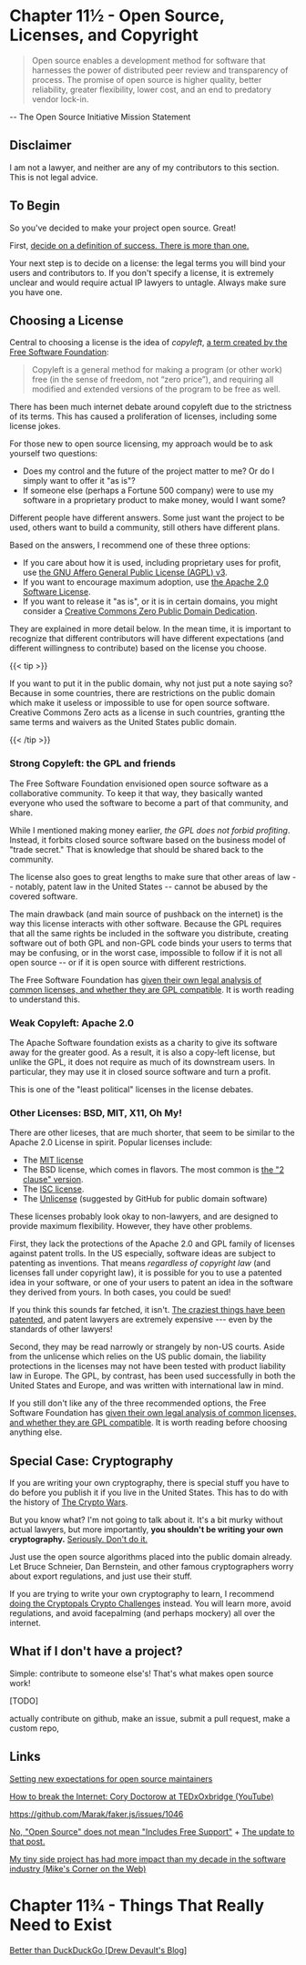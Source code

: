 # Chapter 11½ - Open Source, Licenses, and Copyright


> Open source enables a development method for software that harnesses the power of distributed peer review and transparency of process. The promise of open source is higher quality, better reliability, greater flexibility, lower cost, and an end to predatory vendor lock-in.

-- The Open Source Initiative Mission Statement

## Disclaimer

I am not a lawyer, and neither are any of my contributors to this section. This is not legal advice.

## To Begin

So you've decided to make your project open source. Great!

First, [decide on a definition of success. There is more than one.](https://dzone.com/articles/running-a-successful-open-source-project-1)

Your next step is to decide on a license: the legal terms you will bind your users and contributors to. If you don't specify a license, it is extremely unclear and would require actual IP lawyers to untagle. Always make sure you have one.


## Choosing a License

Central to choosing a license is the idea of *copyleft*, [a term created by the Free Software Foundation](https://www.gnu.org/licenses/copyleft.en.html):

> Copyleft is a general method for making a program (or other work) free (in the sense of freedom, not “zero price”), and requiring all modified and extended versions of the program to be free as well.

There has been much internet debate around copyleft due to the strictness of its terms. This has caused a proliferation of licenses, including some license jokes.

For those new to open source licensing, my approach would be to ask yourself two questions:

* Does my control and the future of the project matter to me? Or do I simply want to offer it "as is"?
* If someone else (perhaps a Fortune 500 company) were to use my software in a proprietary product to make money, would I want some?

Different people have different answers. Some just want the project to be used, others want to build a community, still others have different plans.

Based on the answers, I recommend one of these three options:

* If you care about how it is used, including proprietary uses for profit, use [the GNU Affero General Public License (AGPL) v3](https://www.gnu.org/licenses/agpl.html).
* If you want to encourage maximum adoption, use [the Apache 2.0 Software License](https://www.apache.org/licenses/LICENSE-2.0.html).
* If you want to release it "as is", or it is in certain domains, you might consider a [Creative Commons Zero Public Domain Dedication](https://creativecommons.org/publicdomain/zero/1.0/).

They are explained in more detail below. In the mean time, it is important to recognize that different contributors will have different expectations (and different willingness to contribute) based on the license you choose.

{{< tip >}}

If you want to put it in the public domain, why not just put a note saying so? Because in some countries, there are restrictions on the public domain which make it useless or impossible to use for open source software. Creative Commons Zero acts as a license in such countries, granting tthe same terms and waivers as the United States public domain.

{{< /tip >}}

### Strong Copyleft: the GPL and friends

The Free Software Foundation envisioned open source software as a collaborative community. To keep it that way, they basically wanted everyone who used the software to become a part of that community, and share.

While I mentioned making money earlier, *the GPL does not forbid profiting*. Instead, it forbits closed source software based on the business model of "trade secret." That is knowledge that should be shared back to the community.

The license also goes to great lengths to make sure that other areas of law -- notably, patent law in the United States -- cannot be abused by the covered software.

The main drawback (and main source of pushback on the internet) is the way this license interacts with other software. Because the GPL requires that all the same rights be included in the software you distribute, creating software out of both GPL and non-GPL code binds your users to terms that may be confusing, or in the worst case, impossible to follow if it is not all open source -- or if it is open source with different restrictions.

The Free Software Foundation has [given their own legal analysis of common licenses, and whether they are GPL compatible](https://www.gnu.org/licenses/license-list.html). It is worth reading to understand this.

### Weak Copyleft: Apache 2.0

The Apache Software foundation exists as a charity to give its software away for the greater good. As a result, it is also a copy-left license, but unlike the GPL, it does not require as much of its downstream users. In particular, they may use it in closed source software and turn a profit.

This is one of the "least political" licenses in the license debates.


### Other Licenses: BSD, MIT, X11, Oh My!

There are other liceses, that are much shorter, that seem to be similar to the Apache 2.0 License in spirit. Popular licenses include:
* The [MIT license](https://mit-license.org/)
* The BSD license, which comes in flavors. The most common is [the "2 clause" version](https://opensource.org/licenses/BSD-2-Clause).
* The [ISC license](https://www.isc.org/licenses/).
* The [Unlicense](https://unlicense.org/) (suggested by GitHub for public domain software)

These licenses probably look okay to non-lawyers, and are designed to provide maximum flexibility. However, they have other problems.

First, they lack the protections of the Apache 2.0 and GPL family of licenses against patent trolls. In the US especially, software ideas are subject to patenting as inventions. That means *regardless of copyright law* (and licenses fall under copyright law), it is possible for you to use a patented idea in your software, or one of your users to patent an idea in the software they derived from yours. In both cases, you could be sued!

If you think this sounds far fetched, it isn't. [The craziest things have been patented](https://www.eff.org/search/site/stupid%20patent%20of%20the%20month?f%5B0%5D=type%3Ablog), and patent lawyers are extremely expensive --- even by the standards of other lawyers!

Second, they may be read narrowly or strangely by non-US courts. Aside from the unlicense which relies on the US public domain, the liability protections in the licenses may not have been tested with product liability law in Europe. The GPL, by contrast, has been used successfully in both the United States and Europe, and was written with international law in mind.

If you still don't like any of the three recommended options, the Free Software Foundation has [given their own legal analysis of common licenses, and whether they are GPL compatible](https://www.gnu.org/licenses/license-list.html). It is worth reading before choosing anything else.

## Special Case: Cryptography

If you are writing your own cryptography, there is special stuff you have to do before you publish it if you live in the United States. This has to do with the history of [The Crypto Wars](https://en.wikipedia.org/wiki/Crypto_Wars).

But you know what? I'm not going to talk about it. It's a bit murky without actual lawyers, but more importantly, **you shouldn't be writing your own cryptography.** [Seriously. Don't do it.](https://security.stackexchange.com/questions/18197/why-shouldnt-we-roll-our-own)

Just use the open source algorithms placed into the public domain already. Let Bruce Schneier, Dan Bernstein, and other famous cryptographers worry about export regulations, and just use their stuff.

If you are trying to write your own cryptography to learn, I recommend [doing the Cryptopals Crypto Challenges](https://www.cryptopals.com/) instead. You will learn more, avoid regulations, and avoid facepalming (and perhaps mockery) all over the internet.

## What if I don't have a project?

Simple: contribute to someone else's! That's what makes open source work!

[TODO]

actually contribute on github, make an issue, submit a pull request, make a custom repo,

## Links

[Setting new expectations for open source maintainers](https://opensource.com/article/21/8/open-source-maintainers)

[How to break the Internet: Cory Doctorow at TEDxOxbridge (YouTube)](https://www.youtube.com/watch?v=aAWCN0Jed8g)

https://github.com/Marak/faker.js/issues/1046

[No, "Open Source" does not mean "Includes Free Support"](https://raccoon.onyxbits.de/blog/bugreport-free-support/) + [The update to that post.](https://raccoon.onyxbits.de/blog/reactions-bugreport-free-support/)

[My tiny side project has had more impact than my decade in the software industry (Mike's Corner on the Web)](https://mike.zwobble.org/2021/08/side-projects-vs-industry/)

# Chapter 11¾ - Things That Really Need to Exist

[Better than DuckDuckGo [Drew Devault's Blog]](https://drewdevault.com/2020/11/17/Better-than-DuckDuckGo.html)
